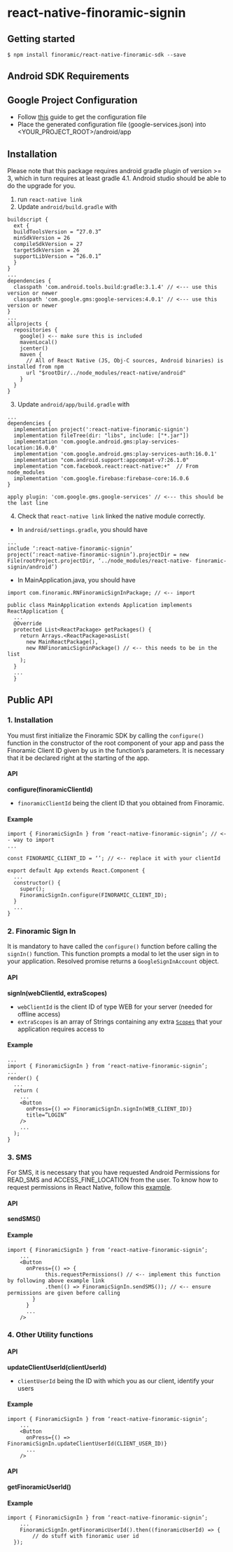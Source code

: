 
# react-native-finoramic-signin

## Getting started

`$ npm install finoramic/react-native-finoramic-sdk --save`

## Android SDK Requirements


## Google Project Configuration
* Follow [this](https://github.com/react-native-community/react-native-google-signin/blob/master/docs/get-config-file.md) guide to get the configuration file
* Place the generated configuration file (google-services.json) into <YOUR_PROJECT_ROOT>/android/app

## Installation
Please note that this package requires android gradle plugin of version >= 3, which in turn requires at least gradle 4.1. Android studio should be able to do the upgrade for you.

1. run `react-native link`
2. Update `android/build.gradle` with
```
buildscript {
  ext {
  buildToolsVersion = “27.0.3”
  minSdkVersion = 26
  compileSdkVersion = 27
  targetSdkVersion = 26
  supportLibVersion = “26.0.1”
  }
}
... 
dependencies {
  classpath 'com.android.tools.build:gradle:3.1.4' // <--- use this version or newer
  classpath 'com.google.gms:google-services:4.0.1' // <--- use this version or newer
}
... 
allprojects {
  repositories {
    google() <-- make sure this is included
    mavenLocal()
    jcenter()
    maven {
      // All of React Native (JS, Obj-C sources, Android binaries) is installed from npm
      url "$rootDir/../node_modules/react-native/android"
    }
  }
}
```
3. Update `android/app/build.gradle` with
```
... 
dependencies {
  implementation project(':react-native-finoramic-signin')
  implementation fileTree(dir: "libs", include: ["*.jar"])
  implementation 'com.google.android.gms:play-services-location:16.0.0'
  implementation 'com.google.android.gms:play-services-auth:16.0.1'
  implementation "com.android.support:appcompat-v7:26.1.0"
  implementation "com.facebook.react:react-native:+"  // From node_modules
  implementation 'com.google.firebase:firebase-core:16.0.6
}

apply plugin: 'com.google.gms.google-services' // <--- this should be the last line
```
4. Check that `react-native link` linked the native module correctly.
  - In `android/settings.gradle`, you should have
  ```
  ... 
  include ‘:react-native-finoramic-signin’
  project(‘:react-native-finoramic-signin’).projectDir = new File(rootProject.projectDir, ‘../node_modules/react-native- finoramic-signin/android’)
  ```
  - In MainApplication.java, you should have
  ```
  import com.finoramic.RNFinoramicSignInPackage; // <-- import

  public class MainApplication extends Application implements ReactApplication {
    ... 
    @Override
    protected List<ReactPackage> getPackages() {
      return Arrays.<ReactPackage>asList(
        new MainReactPackage(),
        new RNFinoramicSigninPackage() // <-- this needs to be in the list
      );
    }
    ...
    }
  ```
## Public API
### 1. Installation
You must first initialize the Finoramic SDK by calling the `configure()` function in the constructor of the root component of your app and pass the Finoramic Client ID given by us in the function’s parameters. It is necessary that it be declared right at the starting of the app.
#### API
**configure(finoramicClientId)**
* `finoramicClientId` being the client ID that you obtained from Finoramic.
#### Example
```
import { FinoramicSignIn } from ‘react-native-finoramic-signin’; // <-- way to import
... 

const FINORAMIC_CLIENT_ID = ‘’; // <-- replace it with your clientId

export default App extends React.Component {
  ... 
  constructor() {
    super();
    FinoramicSignIn.configure(FINORAMIC_CLIENT_ID);
  }
  ... 
}
```
### 2. Finoramic Sign In
It is mandatory to have called the `configure()` function before calling the `signIn()` function. This function prompts a modal to let the user sign in to your application. Resolved promise returns a `GoogleSignInAccount` object.
#### API
**signIn(webClientId, extraScopes)**
* `webClientId` is the client ID of type WEB for your server (needed for offline access)
* `extraScopes` is an array of Strings containing any extra [`Scopes`](https://developers.google.com/android/reference/com/google/android/gms/common/api/Scope) that your application requires access to
#### Example
```
... 
import { FinoramicSignIn } from ‘react-native-finoramic-signin’;
... 
render() {
  ...
  return (
    ... 
    <Button
      onPress={() => FinoramicSignIn.signIn(WEB_CLIENT_ID)}
      title=”LOGIN”
    />
    ... 
  );
}
```
### 3. SMS
For SMS, it is necessary that you have requested Android Permissions for READ_SMS and ACCESS_FINE_LOCATION from the user. To know how to request permissions in React Native, follow this [example](https://facebook.github.io/react-native/docs/permissionsandroid#example).
#### API
**sendSMS()**
#### Example
```
import { FinoramicSignIn } from ‘react-native-finoramic-signin’;
	... 
	<Button
	  onPress={() => {
      		this.requestPermissions() // <-- implement this function by following above example link
       		.then(() => FinoramicSignIn.sendSMS()); // <-- ensure permissions are given before calling
	  	}
	  }
	  ...
	/>
```
### 4. Other Utility functions
#### API
**updateClientUserId(clientUserId)**
* `clientUserId` being the ID with which you as our client, identify your users
#### Example
```
import { FinoramicSignIn } from ‘react-native-finoramic-signin’;
	... 
	<Button
	  onPress={() => FinoramicSignIn.updateClientUserId(CLIENT_USER_ID)}
	  ... 
	/>
```

#### API
**getFinoramicUserId()**
#### Example
```
import { FinoramicSignIn } from ‘react-native-finoramic-signin’;
	...  
	FinoramicSignIn.getFinoramicUserId().then((finoramicUserId) => {
		// do stuff with finoramic user id
  });
```
